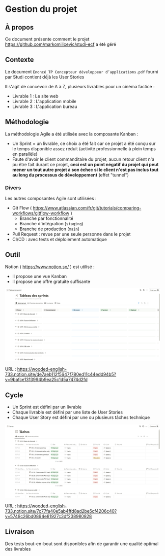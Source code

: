 # Gestion du projet

## À propos

Ce document présente comment le projet https://github.com/markomilicevic/studi-ecf a été géré

## Contexte

Le document `Enoncé_TP Concepteur développeur d’applications.pdf` fourni par Studi contient déjà les User Stories

Il s'agit de concevoir de A à Z, plusieurs livrables pour un cinéma factice : 
- Livrable 1 : Le site web
- Livrable 2 : L'application mobile
- Livrable 3 : L'application bureau

## Méthodologie

La méthodologie Agile a été utilisée avec la composante Kanban : 
- Un Sprint = un livrable, ce choix a été fait car ce projet a été conçu sur le temps disponible assez réduit (activité professionnelle à plein temps en parallèle)
- Faute d'avoir le client commanditaire du projet, aucun retour client n'a pu être fait durant ce projet, **ceci est un point négatif du projet qui peut mener un tout autre projet à son échec si le client n'est pas inclus tout au long du processus de développement** (effet "tunnel")

### Divers

Les autres composantes Agile sont utilisées : 
- Git Flow ( https://www.atlassian.com/fr/git/tutorials/comparing-workflows/gitflow-workflow )
  - Branche par fonctionnalité
  - Branche d'intégration (`staging`)
  - Branche de production (`main`)
- Pull Request : revue par une seule personne dans le projet
- CI/CD : avec tests et déploiement automatique

## Outil

Notion ( https://www.notion.so/ ) est utilisé :
- Il propose une vue Kanban
- Il propose une offre gratuite suffisante

![Kanban](./img/kanban.jpg)

URL : https://wooded-english-733.notion.site/de7aeb112f5647f780ed11c44edd94b5?v=9bafce1313994b9ea25c1d5a7474d2fd

## Cycle

- Un Sprint est défini par un livrable
- Chaque livrable est défini par une liste de User Stories
- Chaque User Story est défini par une ou plusieurs tâches technique

![Tasks](./img/tasks.jpg)

URL : https://wooded-english-733.notion.site/7c77fa40e5ab4ffd8ad2be5cf4206c40?v=5749c26bd0894e81927c3df238980828

## Livraison

Des tests bout-en-bout sont disponibles afin de garantir une qualité optimal des livrables
